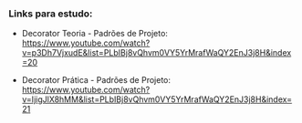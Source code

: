 ### Links para estudo:
- Decorator Teoria - Padrões de Projeto: https://www.youtube.com/watch?v=p3Dh7VjxudE&list=PLbIBj8vQhvm0VY5YrMrafWaQY2EnJ3j8H&index=20

- Decorator Prática - Padrões de Projeto: https://www.youtube.com/watch?v=IjigJlX8hMM&list=PLbIBj8vQhvm0VY5YrMrafWaQY2EnJ3j8H&index=21